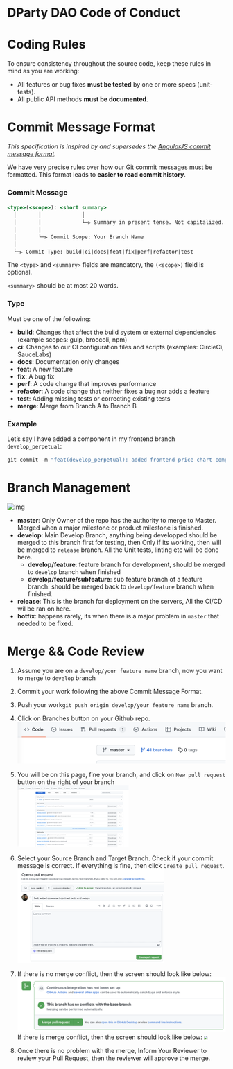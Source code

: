 # DParty DAO Code of Conduct



# **Coding Rules**

To ensure consistency throughout the source code, keep these rules in mind as you are working:

- All features or bug fixes **must be tested** by one or more specs (unit-tests).
- All public API methods **must be documented**.



# **Commit Message Format**

*This specification is inspired by and supersedes the [AngularJS commit message format](https://docs.google.com/document/d/1QrDFcIiPjSLDn3EL15IJygNPiHORgU1_OOAqWjiDU5Y/edit#).*

We have very precise rules over how our Git commit messages must be formatted. This format leads to **easier to read commit history**.

### **Commit Message**

```jsx
<type>(<scope>): <short summary>
  │       │             │
  │       │             └─⫸ Summary in present tense. Not capitalized. No period at the end. Link with issue number if presented.
  │       │
  │       └─⫸ Commit Scope: Your Branch Name
  │
  └─⫸ Commit Type: build|ci|docs|feat|fix|perf|refactor|test
```

The `<type>` and `<summary>` fields are mandatory, the `(<scope>)` field is optional.

`<summary>` should be at most 20 words.

### **Type**

Must be one of the following:

- **build**: Changes that affect the build system or external dependencies (example scopes: gulp, broccoli, npm)
- **ci**: Changes to our CI configuration files and scripts (examples: CircleCi, SauceLabs)
- **docs**: Documentation only changes
- **feat**: A new feature
- **fix**: A bug fix
- **perf**: A code change that improves performance
- **refactor**: A code change that neither fixes a bug nor adds a feature
- **test**: Adding missing tests or correcting existing tests
- **merge**: Merge from Branch A to Branch B

### Example

Let’s say I have added a component in my frontend branch `develop_perpetual`:

```go
git commit -m "feat(develop_perpetual): added frontend price chart component for perpetual page"
```



# Branch Management

![img](https://www.flagship.io/wp-content/uploads/gitflow-branching-strategy.png)

- **master**: Only Owner of the repo has the authority to merge to Master. Merged when a major milestone or product milestone is finished.
- **develop**: Main Develop Branch, anything being developped should be merged to this branch first for testing, then Only if its working, then will be merged to `release` branch. All the Unit tests, linting etc will be done here.
  - **develop/feature**: feature branch for development, should be merged to `develop` branch when finished
  - **develop/feature/subfeature**: sub feature branch of a feature branch. should be merged back to `develop/feature` branch when finished.
- **release**: This is the branch for deployment on the servers, All the CI/CD wil be ran on here.
- **hotfix**: happens rarely, its when there is a major problem in `master` that needed to be fixed.



# Merge && Code Review

1. Assume you are on a `develop/your feature name` branch, now you want to merge to `develop` branch
2. Commit your work following the above Commit Message Format.
3. Push your work`git push origin develop/your feature name` branch.
4. Click on Branches button on your Github repo.
   <img src="./pics/branches_button.png" style="zoom:50%;" />

5. You will be on this page, fine your branch, and click on `New pull request` button on the right of your branch
   <img src="./pics/branch_page.png" style="zoom: 25%;" />

6. Select your Source Branch and Target Branch. Check if your commit message is correct. If everything is fine, then click `Create pull request`.
   <img src="./pics/pull_request_page.png" style="zoom:33%;" />

7. If there is no merge conflict, then the screen should look like below: 
   <img src="./pics/no_merge_conflict.png" style="zoom:50%;" />
   If there is merge conflict, then the screen should look like below:
   <img src="https://media.cheggcdn.com/media%2F30f%2F30fa09ea-f2ed-4cef-ba7b-07d5374b752a%2FphpJnvLR6.png" style="zoom: 50%;" />
8. Once there is no problem with the merge, Inform Your Reviewer to review your Pull Request, then the reviewer will approve the merge.